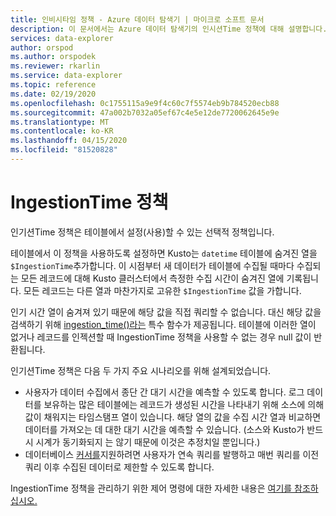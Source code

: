 ```yaml
---
title: 인비시타임 정책 - Azure 데이터 탐색기 | 마이크로 소프트 문서
description: 이 문서에서는 Azure 데이터 탐색기의 인시션Time 정책에 대해 설명합니다.
services: data-explorer
author: orspod
ms.author: orspodek
ms.reviewer: rkarlin
ms.service: data-explorer
ms.topic: reference
ms.date: 02/19/2020
ms.openlocfilehash: 0c1755115a9e9f4c60c7f5574eb9b784520ecb88
ms.sourcegitcommit: 47a002b7032a05ef67c4e5e12de7720062645e9e
ms.translationtype: MT
ms.contentlocale: ko-KR
ms.lasthandoff: 04/15/2020
ms.locfileid: "81520828"
---
```

# <a name="ingestiontime-policy"></a>IngestionTime 정책

인기션Time 정책은 테이블에서 설정(사용)할 수 있는 선택적 정책입니다.

테이블에서 이 정책을 사용하도록 설정하면 Kusto는 `datetime` 테이블에 숨겨진 열을 `$IngestionTime`추가합니다. 이 시점부터 새 데이터가 테이블에 수집될 때마다 수집되는 모든 레코드에 대해 Kusto 클러스터에서 측정한 수집 시간이 숨겨진 열에 기록됩니다. 모든 레코드는 다른 열과 마찬가지로 고유한 `$IngestionTime` 값을 가합니다.

인기 시간 열이 숨겨져 있기 때문에 해당 값을 직접 쿼리할 수 없습니다.
대신 해당 값을 검색하기 위해 [ingestion_time()라는](../query/ingestiontimefunction.md) 특수 함수가 제공됩니다. 테이블에 이러한 열이 없거나 레코드를 인젝션할 때 IngestionTime 정책을 사용할 수 없는 경우 null 값이 반환됩니다.

인기션Time 정책은 다음 두 가지 주요 시나리오를 위해 설계되었습니다.
* 사용자가 데이터 수집에서 종단 간 대기 시간을 예측할 수 있도록 합니다.
  로그 데이터를 보유하는 많은 테이블에는 레코드가 생성된 시간을 나타내기 위해 소스에 의해 값이 채워지는 타임스탬프 열이 있습니다. 해당 열의 값을 수집 시간 열과 비교하면 데이터를 가져오는 데 대한 대기 시간을 예측할 수 있습니다. (소스와 Kusto가 반드시 시계가 동기화되지 는 않기 때문에 이것은 추정치일 뿐입니다.)
* 데이터베이스 [커서를](../management/databasecursor.md)지원하려면 사용자가 연속 쿼리를 발행하고 매번 쿼리를 이전 쿼리 이후 수집된 데이터로 제한할 수 있도록 합니다.



IngestionTime 정책을 관리하기 위한 제어 명령에 대한 자세한 내용은 [여기를 참조하십시오.](../management/ingestiontime-policy.md)